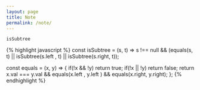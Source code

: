 ```yaml
---
layout: page
title: Note
permalink: /note/
---
```


`isSubtree`

{% highlight javascript %}
const isSubtree = (s, t) =>
  s !== null && (equals(s, t)          ||
                 isSubtree(s.left , t) ||
                 isSubtree(s.right, t));

const equals = (x, y) => {
  if(!x && !y) return true;
  if(!x || !y) return false;
  return x.val === y.val          &&
         equals(x.left , y.left ) &&
         equals(x.right, y.right);
};
{% endhighlight %}
